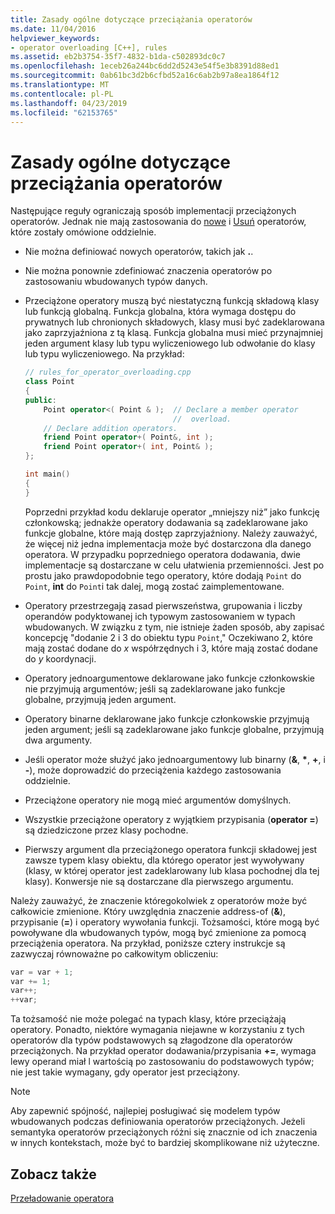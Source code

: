 ```yaml
---
title: Zasady ogólne dotyczące przeciążania operatorów
ms.date: 11/04/2016
helpviewer_keywords:
- operator overloading [C++], rules
ms.assetid: eb2b3754-35f7-4832-b1da-c502893dc0c7
ms.openlocfilehash: 1eceb26a244bc6dd2d5243e54f5e3b8391d88ed1
ms.sourcegitcommit: 0ab61bc3d2b6cfbd52a16c6ab2b97a8ea1864f12
ms.translationtype: MT
ms.contentlocale: pl-PL
ms.lasthandoff: 04/23/2019
ms.locfileid: "62153765"
---
```

# <a name="general-rules-for-operator-overloading"></a>Zasady ogólne dotyczące przeciążania operatorów

Następujące reguły ograniczają sposób implementacji przeciążonych operatorów. Jednak nie mają zastosowania do [nowe](../cpp/new-operator-cpp.md) i [Usuń](../cpp/delete-operator-cpp.md) operatorów, które zostały omówione oddzielnie.

- Nie można definiować nowych operatorów, takich jak **.**.

- Nie można ponownie zdefiniować znaczenia operatorów po zastosowaniu wbudowanych typów danych.

- Przeciążone operatory muszą być niestatyczną funkcją składową klasy lub funkcją globalną. Funkcja globalna, która wymaga dostępu do prywatnych lub chronionych składowych, klasy musi być zadeklarowana jako zaprzyjaźniona z tą klasą. Funkcja globalna musi mieć przynajmniej jeden argument klasy lub typu wyliczeniowego lub odwołanie do klasy lub typu wyliczeniowego. Na przykład:

    ```cpp
    // rules_for_operator_overloading.cpp
    class Point
    {
    public:
        Point operator<( Point & );  // Declare a member operator
                                     //  overload.
        // Declare addition operators.
        friend Point operator+( Point&, int );
        friend Point operator+( int, Point& );
    };

    int main()
    {
    }
    ```

   Poprzedni przykład kodu deklaruje operator „mniejszy niż” jako funkcję członkowską; jednakże operatory dodawania są zadeklarowane jako funkcje globalne, które mają dostęp zaprzyjaźniony. Należy zauważyć, że więcej niż jedna implementacja może być dostarczona dla danego operatora. W przypadku poprzedniego operatora dodawania, dwie implementacje są dostarczane w celu ułatwienia przemienności. Jest po prostu jako prawdopodobnie tego operatory, które dodają `Point` do `Point`, **int** do `Point`i tak dalej, mogą zostać zaimplementowane.

- Operatory przestrzegają zasad pierwszeństwa, grupowania i liczby operandów podyktowanej ich typowym zastosowaniem w typach wbudowanych. W związku z tym, nie istnieje żaden sposób, aby zapisać koncepcję "dodanie 2 i 3 do obiektu typu `Point`," Oczekiwano 2, które mają zostać dodane do *x* współrzędnych i 3, które mają zostać dodane do *y* koordynacji.

- Operatory jednoargumentowe deklarowane jako funkcje członkowskie nie przyjmują argumentów; jeśli są zadeklarowane jako funkcje globalne, przyjmują jeden argument.

- Operatory binarne deklarowane jako funkcje członkowskie przyjmują jeden argument; jeśli są zadeklarowane jako funkcje globalne, przyjmują dwa argumenty.

- Jeśli operator może służyć jako jednoargumentowy lub binarny (__&__, __*__, __+__, i __-__), może doprowadzić do przeciążenia każdego zastosowania oddzielnie.

- Przeciążone operatory nie mogą mieć argumentów domyślnych.

- Wszystkie przeciążone operatory z wyjątkiem przypisania (**operator =**) są dziedziczone przez klasy pochodne.

- Pierwszy argument dla przeciążonego operatora funkcji składowej jest zawsze typem klasy obiektu, dla którego operator jest wywoływany (klasy, w której operator jest zadeklarowany lub klasa pochodnej dla tej klasy). Konwersje nie są dostarczane dla pierwszego argumentu.

Należy zauważyć, że znaczenie któregokolwiek z operatorów może być całkowicie zmienione. Który uwzględnia znaczenie address-of (**&**), przypisanie (**=**) i operatory wywołania funkcji. Tożsamości, które mogą być powoływane dla wbudowanych typów, mogą być zmienione za pomocą przeciążenia operatora. Na przykład, poniższe cztery instrukcje są zazwyczaj równoważne po całkowitym obliczeniu:

```cpp
var = var + 1;
var += 1;
var++;
++var;
```

Ta tożsamość nie może polegać na typach klasy, które przeciążają operatory. Ponadto, niektóre wymagania niejawne w korzystaniu z tych operatorów dla typów podstawowych są złagodzone dla operatorów przeciążonych. Na przykład operator dodawania/przypisania **+=**, wymaga lewy operand miał l wartością po zastosowaniu do podstawowych typów; nie jest takie wymagany, gdy operator jest przeciążony.

> [!NOTE]
> Aby zapewnić spójność, najlepiej posługiwać się modelem typów wbudowanych podczas definiowania operatorów przeciążonych. Jeżeli semantyka operatorów przeciążonych różni się znacznie od ich znaczenia w innych kontekstach, może być to bardziej skomplikowane niż użyteczne.

## <a name="see-also"></a>Zobacz także

[Przeładowanie operatora](../cpp/operator-overloading.md)